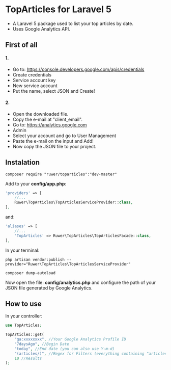 # TopArticles for Laravel 5
- A Laravel 5 package used to list your top articles by date.
- Uses Google Analytics API.

## First of all
#### 1.
- Go to: https://console.developers.google.com/apis/credentials
- Create credentials
- Service account key
- New service account
- Put the name, select JSON and Create!

#### 2.
- Open the downloaded file.
- Copy the e-mail at "client_email".
- Go to: https://analytics.google.com
- Admin
- Select your account and go to User Management
- Paste the e-mail on the input and Add!
- Now copy the JSON file to your project.

## Instalation

```shell
composer require "ruwer/toparticles":"dev-master"
```

Add to your **config/app.php**:
```php
'providers' => [
    //...
    Ruwer\TopArticles\TopArticlesServiceProvider::class,
],
```

and:

```php
'aliases' => [
    //...
    'TopArticles' => Ruwer\TopArticles\TopArticlesFacade::class,
],
```

In your terminal:

```shell
php artisan vendor:publish --provider="Ruwer\TopArticles\TopArticlesServiceProvider"
```

```shell
composer dump-autoload
```

Now open the file: **config/analytics.php** and configure the path of your JSON file generated by Google Analytics.

## How to use

In your controller:

```php
use TopArticles;

TopArticles::get(
    "ga:xxxxxxxx", //Your Google Analytics Profile ID
    "7daysAgo", //Begin Date
    "today", //End date (you can also use Y-m-d)
    "(articles/)", //Regex for Filters (everything containing "articles/")
    10 //Results
);
```
